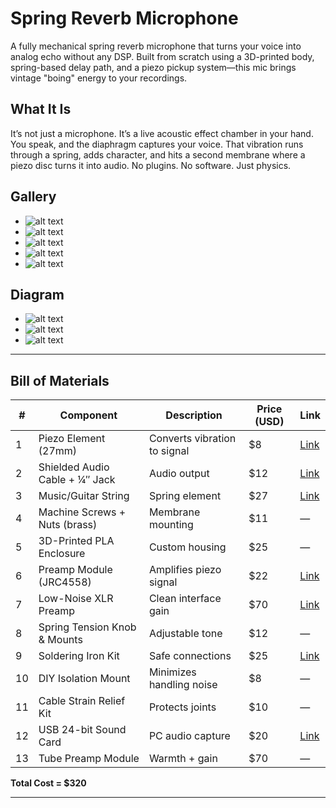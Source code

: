 # Spring Reverb Microphone

A fully mechanical spring reverb microphone that turns your voice into analog echo without any DSP. Built from scratch using a 3D-printed body, spring-based delay path, and a piezo pickup system—this mic brings vintage "boing" energy to your recordings.

## What It Is

It’s not just a microphone. It’s a live acoustic effect chamber in your hand. You speak, and the diaphragm captures your voice. That vibration runs through a spring, adds character, and hits a second membrane where a piezo disc turns it into audio. No plugins. No software. Just physics.



## Gallery

- ![alt text](photos/imag1.png) 
- ![alt text](photos/imag2.png) 
- ![alt text](photos/imag3.png) 
- ![alt text](photos/imag4.png) 
- ![alt text](photos/imag5.png)


## Diagram


- ![alt text](photos/1.jpg)
- ![alt text](photos/2.jpg)
- ![alt text](photos/3.jpg)

---

## Bill of Materials

| # | Component | Description | Price (USD) | Link |
|--|-----------|-------------|--------------|------|
| 1 | Piezo Element (27mm) | Converts vibration to signal | $8 | [Link](https://www.amazon.com/Piezoelectric-Disk-Vibration-Sensor/dp/B07PGBXHQP) |
| 2 | Shielded Audio Cable + ¼″ Jack | Audio output | $12 | [Link](https://www.amazon.com/Audio-Cable-Shielded-Microphone/dp/B07ZVZ97C7) |
| 3 | Music/Guitar String | Spring element | $27 |  [Link](https://www.stringsbymail.com/aurora-electric-bass-strings-coated-black-4-string-set-45-105-24785.html) |
| 4 | Machine Screws + Nuts (brass) | Membrane mounting | $11 | — |
| 5 | 3D-Printed PLA Enclosure | Custom housing | $25 | — |
| 6 | Preamp Module (JRC4558) | Amplifies piezo signal | $22 | [Link](https://www.ebay.com/itm/388750174393) |
| 7 | Low-Noise XLR Preamp | Clean interface gain | $70 | [Link](https://www.amazon.com/MAONO-USB-Audio-Interface-Home-Studio/dp/B0D9P3Y22C) |
| 8 | Spring Tension Knob & Mounts | Adjustable tone | $12 | — |
| 9 | Soldering Iron Kit | Safe connections | $25 | [Link](https://www.amazon.com/Soldering-Interchangeable-Adjustable-Temperature-Enthusiast/dp/B07XSHCY7P?th=1) |
|10 | DIY Isolation Mount | Minimizes handling noise | $8 | — |
|11 | Cable Strain Relief Kit | Protects joints | $10 | — |
|12 | USB 24-bit Sound Card | PC audio capture | $20 | [Link](https://shuttershopegypt.com/en/shop-2/ugreen-usb-external-stereo-sound-adapter-15cm-black/?utm_source=Google+Shopping&utm_medium=cpc&utm_campaign=googleshopfeed&gad_source=1&gad_campaignid=19647181422&gbraid=0AAAAAC4EBe5fKmwzIYakJiQtyk5BdRCQ7&gclid=CjwKCAjwtfvEBhAmEiwA-DsKjkia045rc8X7Zj7yon_EIvRPYcxzsEx1tD9IFxGOPA_NlHUvmNo2_xoC6q4QAvD_BwE) |
|13 | Tube Preamp Module | Warmth + gain | $70 | — |

**Total Cost = $320**

---









